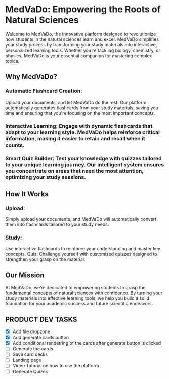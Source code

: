 # MedVaDo: Empowering the Roots of Natural Sciences

Welcome to MedVaDo, the innovative platform designed to revolutionize how students in the natural sciences learn and excel. MedVaDo simplifies your study process by transforming your study materials into interactive, personalized learning tools. Whether you’re tackling biology, chemistry, or physics, MedVaDo is your essential companion for mastering complex topics.

## Why MedVaDo?

### Automatic Flashcard Creation:

Upload your documents, and let MedVaDo do the rest. Our platform automatically generates flashcards from your study materials, saving you time and ensuring that you're focusing on the most important concepts.

### Interactive Learning: Engage with dynamic flashcards that adapt to your learning style. MedVaDo helps reinforce critical information, making it easier to retain and recall when it counts.

### Smart Quiz Builder: Test your knowledge with quizzes tailored to your unique learning journey. Our intelligent system ensures you concentrate on areas that need the most attention, optimizing your study sessions.

## How It Works

### Upload:

Simply upload your documents, and MedVaDo will automatically convert them into flashcards tailored to your study needs.

### Study:

Use interactive flashcards to reinforce your understanding and master key concepts.
Quiz: Challenge yourself with customized quizzes designed to strengthen your grasp on the material.

## Our Mission

At MedVaDo, we’re dedicated to empowering students to grasp the fundamental concepts of natural sciences with confidence. By turning your study materials into effective learning tools, we help you build a solid foundation for your academic success and future scientific endeavors.

## PRODUCT DEV TASKS

- [x] Add file dropzone
- [x] Add generate cards button
- [x] Add conditional rendetring of the cards after generate button is clicked
- [ ] Generate the cards
- [ ] Save card decks
- [ ] Landing page
- [ ] Video Tutorial on how to use the platform
- [ ] Generate Quizes
